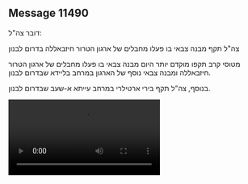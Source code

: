 ## Message 11490

דובר צה"ל:

צה"ל תקף מבנה צבאי בו פעלו מחבלים של ארגון הטרור חיזבאללה בדרום לבנון

מטוסי קרב תקפו מוקדם יותר היום מבנה צבאי בו פעלו מחבלים של ארגון הטרור חיזבאללה ומבנה צבאי נוסף של הארגון במרחב בליידא שבדרום לבנון.

בנוסף, צה"ל תקף בירי ארטילרי במרחב עייתא א-שעב שבדרום לבנון.

![Video](https://data.iron-swords.co.il/2024/September/14/11490/11490_media.mp4)
